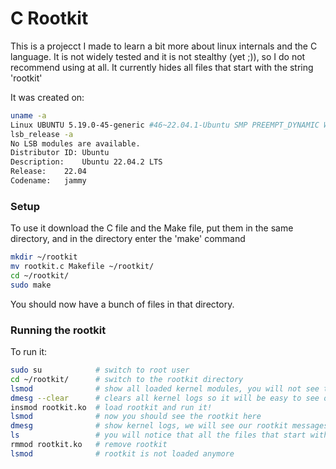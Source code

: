 # C Rootkit
This is a projecct I made to learn a bit more about linux internals and the C language.
It is not widely tested and it is not stealthy (yet ;)), so I do not recommend using at all.
It currently hides all files that start with the string 'rootkit'

It was created on:
```bash
uname -a
Linux UBUNTU 5.19.0-45-generic #46~22.04.1-Ubuntu SMP PREEMPT_DYNAMIC Wed Jun 7 15:06:04 UTC 20 x86_64 x86_64 x86_64 GNU/Linux
lsb_release -a
No LSB modules are available.
Distributor ID:	Ubuntu
Description:	Ubuntu 22.04.2 LTS
Release:	22.04
Codename:	jammy
```

### Setup
To use it download the C file and the Make file,
put them in the same directory, and in the directory enter the 'make' command
```bash
mkdir ~/rootkit
mv rootkit.c Makefile ~/rootkit/
cd ~/rootkit/
sudo make
```
You should now have a bunch of files in that directory.

### Running the rootkit
To run it:
```bash
sudo su            # switch to root user
cd ~/rootkit/      # switch to the rootkit directory
lsmod              # show all loaded kernel modules, you will not see the 'rootkit' module cause we haven't loaded it yet
dmesg --clear      # clears all kernel logs so it will be easy to see ours
insmod rootkit.ko  # load rootkit and run it!
lsmod              # now you should see the rootkit here 
dmesg              # show kernel logs, we will see our rootkit messages here
ls                 # you will notice that all the files that start with 'rootkit' don't appear anymore
rmmod rootkit.ko   # remove rootkit
lsmod              # rootkit is not loaded anymore
```

